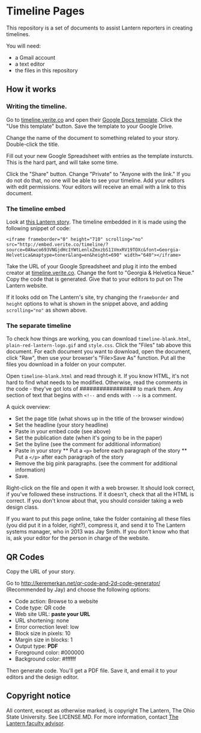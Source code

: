 # Timeline Pages

This repository is a set of documents to assist Lantern reporters in creating timelines. 

You will need:

* a Gmail account
* a text editor
* the files in this repository

## How it works

### Writing the timeline. 

Go to [timeline.verite.co](http://timeline.verite.co/) and open their [Google Docs template](https://drive.google.com/previewtemplate?id=0AppSVxABhnltdEhzQjQ4MlpOaldjTmZLclQxQWFTOUE&mode=public). Click the "Use this template" button. Save the template to your Google Drive. 

Change the name of the document to something related to your story. Double-click the title. 

Fill out your new Google Spreadsheet with entries as the template insturcts. This is the hard part, and will take some time. 

Click the "Share" button. Change "Private" to "Anyone with the link." If you do not do that, no one will be able to see your timeline. Add your editors with edit permissions. Your editors will receive an email with a link to this document. 

### The timeline embed

Look at [this Lantern story](http://www.thelantern.com/campus/utilities-more-than-99-reliable-in-current-academic-year-1.3019935). The timeline embedded in it is made using the following snippet of code: 

    <iframe frameborder="0" height="710" scrolling="no" src="http://embed.verite.co/timeline/?source=0Akwco693VNGjdHc1YWtLenlxZmxzbS11VmxRV19TOXc&font=Georgia-Helvetica&maptype=toner&lang=en&height=690" width="640"></iframe>

Take the URL of your Google Spreadsheet and plug it into the embed creator at [timeline.verite.co](http://timeline.verite.co/#embed). Change the font to "Georgia & Helvetica Neue." Copy the code that is generated. Give that to your editors to put on The Lantern website. 

If it looks odd on The Lantern's site, try changing the `frameborder` and `height` options to what is shown in the snippet above, and adding `scrolling="no"` as shown above. 

### The separate timeline

To check how things are working, you can download `timeline-blank.html`, `plain-red-lantern-logo.gif` and `style.css`. Click the "Files" tab above this document. For each document you want to download, open the document, click "Raw", then use your browser's "File>Save As" function. Put all the files you download in a folder on your computer. 

Open `timeline-blank.html` and read through it. If you know HTML, it's not hard to find what needs to be modified. Otherwise, read the comments in the code - they've got lots of ################# to mark them. Any section of text that begins with `<!--` and ends with `-->` is a comment.

A quick overview:
* Set the page title (what shows up in the title of the browser window)
* Set the headline (your story headline)
* Paste in your embed code (see above)
* Set the publication date (when it's going to be in the paper)
* Set the byline (see the comment for additional information)
* Paste in your story
** Put a `<p>` before each paragraph of the story
** Put a `</p>` after each paragraph of the story
* Remove the big pink paragraphs. (see the comment for additional information)
* Save.

Right-click on the file and open it with a web browser. It should look correct, if you've followed these instructions. If it doesn't, check that all the HTML is correct. If you don't know about that, you should consider taking a web design class.

If you want to put this page online, take the folder containing all these files (you did put it in a folder, right?), compress it, and send it to The Lantern systems manager, who in 2013 was Jay Smith. If you don't know who that is, ask your editor for the person in charge of the website.

## QR Codes

Copy the URL of your story. 

Go to http://keremerkan.net/qr-code-and-2d-code-generator/ (Recommended by Jay) and choose the following options:

* Code action: Browse to a website
* Code type: QR code
* Web site URL: **paste your URL**
* URL shortening: none
* Error correction level: low
* Block size in pixels: 10
* Margin size in blocks: 1
* Output type: **PDF**
* Foreground color: #000000
* Background color: #ffffff

Then generate code. You'll get a PDF file. Save it, and email it to your editors and the design editor. 

## Copyright notice
All content, except as otherwise marked, is copyright The Lantern, The Ohio State University. See LICENSE.MD. For more information, contact [The Lantern faculty advisor][1].


[1]: http://www.thelantern.com/contact-us
